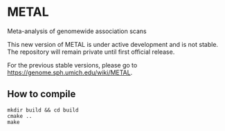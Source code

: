 # METAL
Meta-analysis of genomewide association scans

This new version of METAL is under active development and is not stable. The repository will remain private until first official release.

For the previous stable versions, please go to https://genome.sph.umich.edu/wiki/METAL.

## How to compile

```
mkdir build && cd build
cmake ..
make
```
